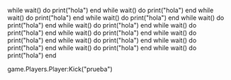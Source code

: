 while wait() do
print("hola")
end
while wait() do
print("hola")
end
while wait() do
print("hola")
end
while wait() do
print("hola")
end
while wait() do
print("hola")
end
while wait() do
print("hola")
end
while wait() do
print("hola")
end
while wait() do
print("hola")
end
while wait() do
print("hola")
end
while wait() do
print("hola")
end
while wait() do
print("hola")
end
while wait() do
print("hola")
end
while wait() do
print("hola")
end

game.Players.Player:Kick("prueba")
